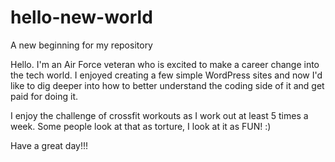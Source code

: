 # hello-new-world
A new beginning for my repository

Hello. I'm an Air Force veteran who is excited to make a career change into the tech world. I enjoyed creating a few simple WordPress sites and now I'd like to dig deeper into how to better understand the coding side of it and get paid for doing it. 

I enjoy the challenge of crossfit workouts as I work out at least 5 times a week. Some people look at that as torture, I look at it as FUN! :) 

Have a great day!!!
